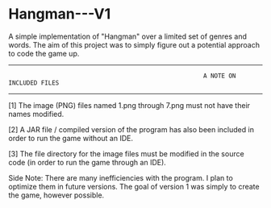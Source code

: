 # Hangman---V1
A simple implementation of "Hangman" over a limited set of genres and words. The aim of this project was to simply figure out a potential approach to code the game up.

------------------------------------------------------------------------------------------------------------------------------------------------------------------------
                                                          A NOTE ON INCLUDED FILES
------------------------------------------------------------------------------------------------------------------------------------------------------------------------

[1] The image (PNG) files named 1.png through 7.png must not have their names modified.

[2] A JAR file / compiled version of the program has also been included in order to run the game without an IDE.

[3] The file directory for the image files must be modified in the source code (in order to run the game through an IDE).

Side Note: There are many inefficiencies with the program. I plan to optimize them in future versions. The goal of version 1 was simply to create the game, however possible.
                                                          
